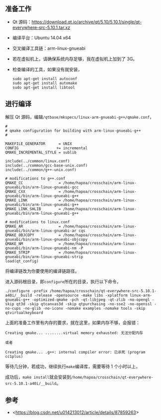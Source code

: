 ## 准备工作

- Qt 源码：<https://download.qt.io/archive/qt/5.10/5.10.1/single/qt-everywhere-src-5.10.1.tar.xz>

- 编译平台：Ubuntu 14.04 x64

- 交叉编译工具链：arm-linux-gnueabi

- 若在虚拟机上，请确保系统内存足够，我在虚拟机上加到了 3G。

- 检查编译的工具，如果没有就安装，

  ```shell
  sudo apt-get install autoconf
  sudo apt-get install automake
  sudo apt-get install libtool
  ```

## 进行编译

解压 Qt 源码，编辑`/qtbase/mkspecs/linux-arm-gnueabi-g++/qmake.conf`，

```
#
# qmake configuration for building with arm-linux-gnueabi-g++
#

MAKEFILE_GENERATOR      = UNIX
CONFIG                 += incremental
QMAKE_INCREMENTAL_STYLE = sublib

include(../common/linux.conf)
include(../common/gcc-base-unix.conf)
include(../common/g++-unix.conf)

# modifications to g++.conf
QMAKE_CC                = /home/hapoa/crosschain/arm-linux-gnueabi/bin/arm-linux-gnueabi-gcc
QMAKE_CXX               = /home/hapoa/crosschain/arm-linux-gnueabi/bin/arm-linux-gnueabi-g++
QMAKE_LINK              = /home/hapoa/crosschain/arm-linux-gnueabi/bin/arm-linux-gnueabi-g++
QMAKE_LINK_SHLIB        = /home/hapoa/crosschain/arm-linux-gnueabi/bin/arm-linux-gnueabi-g++

# modifications to linux.conf
QMAKE_AR                = /home/hapoa/crosschain/arm-linux-gnueabi/bin/arm-linux-gnueabi-ar cqs
QMAKE_OBJCOPY           = /home/hapoa/crosschain/arm-linux-gnueabi/bin/arm-linux-gnueabi-objcopy
QMAKE_NM                = /home/hapoa/crosschain/arm-linux-gnueabi/bin/arm-linux-gnueabi-nm -P
QMAKE_STRIP             = /home/hapoa/crosschain/arm-linux-gnueabi/bin/arm-linux-gnueabi-strip
load(qt_config)
```

将编译链改为你要使用的编译链路径。

进入源码根目录，即`configure`所在的目录，执行以下命令，

```shell
./configure -prefix /home/hapoa/crosschain/qt-everywhere-src-5.10.1-a40i/__build -release -opensource -make libs -xplatform linux-arm-gnueabi-g++ -optimized-qmake -pch -qt-libjpeg -qt-zlib -no-opengl -skip qt3d -skip qtcanvas3d -skip qtpurchasing -no-sse2 -no-openssl -no-cups -no-glib -no-iconv -nomake examples -nomake tools -skip qtvirtualkeyboard
```

上面的准备工作里有内存的要求，就在这里，如果内存不够，会报错：

```
Creating qmake... ........virtual memory exhausted: 无法分配内存

或者

Creating qmake... .g++: internal compiler error: 已杀死 (program cc1plus)
```

等待几分钟，若成功，继续执行`make`编译库，需要等待 1 个小时以上，

成功后，`make install`就会安装到`/home/hapoa/crosschain/qt-everywhere-src-5.10.1-a40i/__build`。

## 参考

- <<https://blog.csdn.net/u014213012/article/details/87859263>>